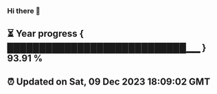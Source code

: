 ### Hi there 👋
⏳ Year progress { ████████████████████████████▁▁ } 93.91 %
---
⏰ Updated on Sat, 09 Dec 2023 18:09:02 GMT
---
